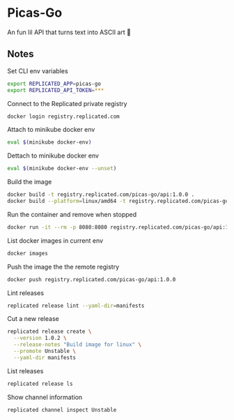 # Picas-Go

An fun lil API that turns text into ASCII art 🎨

## Notes

Set CLI env variables
```sh
export REPLICATED_APP=picas-go
export REPLICATED_API_TOKEN=***
```

Connect to the Replicated private registry
```sh
docker login registry.replicated.com
```

Attach to minikube docker env
```sh
eval $(minikube docker-env)
```

Dettach to minikube docker env
```sh
eval $(minikube docker-env --unset)
```

Build the image
```sh
docker build -t registry.replicated.com/picas-go/api:1.0.0 .
docker build --platform=linux/amd64 -t registry.replicated.com/picas-go/api:1.0.2-amd64 .
```

Run the container and remove when stopped
```sh
docker run -it --rm -p 8080:8080 registry.replicated.com/picas-go/api:1.0.0
```

List docker images in current env
```sh
docker images
```

Push the image the the remote registry
```sh
docker push registry.replicated.com/picas-go/api:1.0.0
```

Lint releases
```sh
replicated release lint --yaml-dir=manifests
```

Cut a new release
```sh
replicated release create \
  --version 1.0.2 \
  --release-notes "Build image for linux" \
  --promote Unstable \
  --yaml-dir manifests
```

List releases
```sh
replicated release ls
```

Show channel information
```sh
replicated channel inspect Unstable
```
